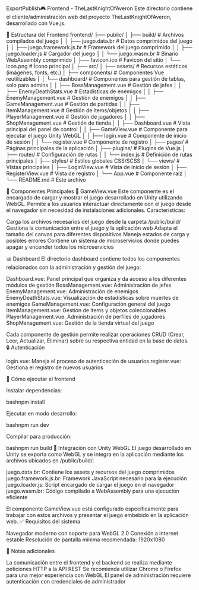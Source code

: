 ExportPublish🎮 Frontend - TheLastKnightOfAveron
Este directorio contiene el cliente/administración web del proyecto TheLastKnightOfAveron, desarrollado con Vue.js.

📂 Estructura del Frontend
frontend/
├── public/
│   ├── build/                   # Archivos compilados del juego
│   │   ├── juego.data.br        # Datos comprimidos del juego
│   │   ├── juego.framework.js.br # Framework del juego comprimido
│   │   ├── juego.loader.js      # Cargador del juego 
│   │   └── juego.wasm.br        # Binario WebAssembly comprimido
│   ├── favicon.ico              # Favicon del sitio
│   └── icon.png                 # Ícono principal
│
├── src/
│   ├── assets/                  # Recursos estáticos (imágenes, fonts, etc.)
│   ├── components/              # Componentes Vue reutilizables
│   │   └── dashboard/           # Componentes para gestión de tablas, solo para admins
│   │       ├── BossManagement.vue       # Gestión de jefes
│   │       ├── EnemyDeathStats.vue      # Estadísticas de enemigos
│   │       ├── EnemyManagement.vue      # Gestión de enemigos
│   │       ├── GameManagement.vue       # Gestión de partidas
│   │       ├── ItemManagement.vue       # Gestión de ítems/objetos
│   │       ├── PlayerManagement.vue     # Gestión de jugadores
│   │       ├── ShopManagement.vue       # Gestión de tienda
│   │       ├── Dashboard.vue            # Vista principal del panel de control
│   │       ├── GameView.vue             # Componente para ejecutar el juego Unity WebGL
│   │       ├── login.vue                # Componente de inicio de sesión
│   │       └── register.vue             # Componente de registro
│   ├── pages/                   # Páginas principales de la aplicación
│   ├── plugins/                 # Plugins de Vue.js
│   ├── router/                  # Configuración de rutas
│   │   └── index.js             # Definición de rutas principales
│   ├── styles/                  # Estilos globales CSS/SCSS
│   └── views/                   # Vistas principales
│       ├── LoginView.vue        # Vista de inicio de sesión
│       ├── RegisterView.vue     # Vista de registro
│       └── App.vue              # Componente raíz
│
└── README.md                    # Este archivo

🎯 Componentes Principales
🎲 GameView.vue
Este componente es el encargado de cargar y mostrar el juego desarrollado en Unity utilizando WebGL. Permite a los usuarios interactuar directamente con el juego desde el navegador sin necesidad de instalaciones adicionales.
Características:

Carga los archivos necesarios del juego desde la carpeta /public/build/
Gestiona la comunicación entre el juego y la aplicación web
Adapta el tamaño del canvas para diferentes dispositivos
Maneja estados de carga y posibles errores
Contiene un sistema de microservicios donde puedes apagar y encender todos los microservicios

📊 Dashboard
El directorio dashboard contiene todos los componentes relacionados con la administración y gestión del juego:

Dashboard.vue: Panel principal que organiza y da acceso a los diferentes módulos de gestión
BossManagement.vue: Administración de jefes
EnemyManagement.vue: Administración de enemigos
EnemyDeathStats.vue: Visualización de estadísticas sobre muertes de enemigos
GameManagement.vue: Configuración general del juego
ItemManagement.vue: Gestión de ítems y objetos coleccionables
PlayerManagement.vue: Administración de perfiles de jugadores
ShopManagement.vue: Gestión de la tienda virtual del juego

Cada componente de gestión permite realizar operaciones CRUD (Crear, Leer, Actualizar, Eliminar) sobre su respectiva entidad en la base de datos.
🔒 Autenticación

login.vue: Maneja el proceso de autenticación de usuarios
register.vue: Gestiona el registro de nuevos usuarios

🚀 Cómo ejecutar el frontend

Instalar dependencias:

bashnpm install

Ejecutar en modo desarrollo:

bashnpm run dev

Compilar para producción:

bashnpm run build
🔌 Integración con Unity WebGL
El juego desarrollado en Unity se exporta como WebGL y se integra en la aplicación mediante los archivos ubicados en /public/build/:

juego.data.br: Contiene los assets y recursos del juego comprimidos
juego.framework.js.br: Framework JavaScript necesario para la ejecución
juego.loader.js: Script encargado de cargar el juego en el navegador
juego.wasm.br: Código compilado a WebAssembly para una ejecución eficiente

El componente GameView.vue está configurado específicamente para trabajar con estos archivos y presentar el juego embebido en la aplicación web.
✅ Requisitos del sistema

Navegador moderno con soporte para WebGL 2.0
Conexión a internet estable
Resolución de pantalla mínima recomendada: 1920x1080

📝 Notas adicionales

La comunicación entre el frontend y el backend se realiza mediante peticiones HTTP a la API REST
Se recomienda utilizar Chrome o Firefox para una mejor experiencia con WebGL
El panel de administración requiere autenticación con credenciales de administrador